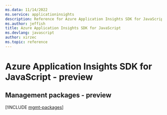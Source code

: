 ```yaml
---
ms.data: 11/14/2022
ms.service: applicationinsights
description: Reference for Azure Application Insights SDK for JavaScript
ms.author: jeffish
title: Azure Application Insights SDK for JavaScript
ms.devlang: javascript
author: xirzec
ms.topic: reference
---
```

# Azure Application Insights SDK for JavaScript - preview

## Management packages - preview
[!INCLUDE [mgmt-packages](application-insights-mgmt-index.md)]